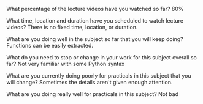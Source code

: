 What percentage of the lecture videos have you watched so far?
80%

What time, location and duration have you scheduled to watch lecture videos?
There is no fixed time, location, or duration.

What are you doing well in the subject so far that you will keep doing?
Functions can be easily extracted.

What do you need to stop or change in your work for this subject overall so far?
Not very familiar with some Python syntax

What are you currently doing poorly for practicals in this subject that you will change?
Sometimes the details aren't given enough attention.

What are you doing really well for practicals in this subject?
Not bad